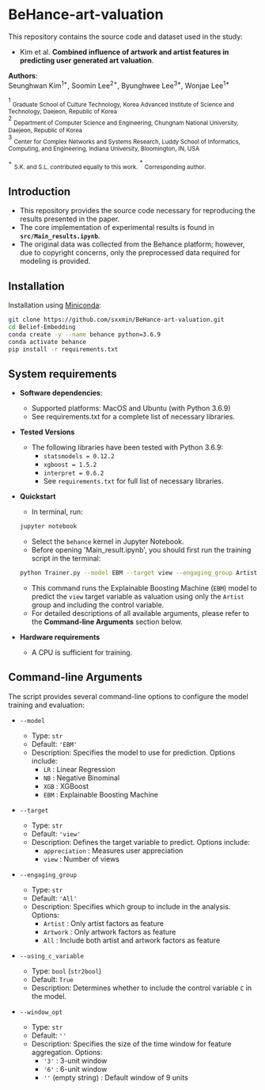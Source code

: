 # BeHance-art-valuation

This repository contains the source code and dataset used in the study:

- Kim et al. **Combined influence of artwork and artist features in predicting user generated art valuation**.

**Authors**:  
Seunghwan Kim<sup>1+</sup>, Soomin Lee<sup>2+</sup>, Byunghwee Lee<sup>3*</sup>, Wonjae Lee<sup>1*</sup>  

<sup>1</sup> <sub>Graduate School of Culture Technology, Korea Advanced Institute of Science and Technology, Daejeon, Republic of Korea</sub>  
<sup>2</sup> <sub>Department of Computer Science and Engineering, Chungnam National University, Daejeon, Republic of Korea</sub>  
<sup>3</sup> <sub>Center for Complex Networks and Systems Research, Luddy School of Informatics, Computing, and Engineering, Indiana University, Bloomington, IN, USA</sub>  

<sup>+</sup> <sub>S.K. and S.L. contributed equally to this work.</sub>  <sup>*</sup> <sub>Corresponding author.</sub>  



## Introduction
 - This repository provides the source code necessary for reproducing the results presented in the paper.
 - The core implementation of experimental results is found in **`src/Main_results.ipynb`**.
 - The original data was collected from the Behance platform; however, due to copyright concerns, only the preprocessed data required for modeling is provided.



## Installation

Installation using [Miniconda](https://docs.conda.io/projects/continuumio-conda/en/latest/user-guide/install/index.html):

```bash
git clone https://github.com/sxxmin/BeHance-art-valuation.git
cd Belief-Embedding
conda create -y --name behance python=3.6.9
conda activate behance
pip install -r requirements.txt
```



## System requirements
* **Software dependencies**:
  * Supported platforms: MacOS and Ubuntu (with Python 3.6.9)
  * See requirements.txt for a complete list of necessary libraries.

* **Tested Versions** 
   * The following libraries have been tested with Python 3.6.9:
     * `statsmodels = 0.12.2`
     * `xgboost = 1.5.2`
     * `interpret = 0.6.2`
     * See `requirements.txt` for full list of necessary libraries. 



* **Quickstart**

  * In terminal, run:
  ```bash
  jupyter notebook
  ```
  * Select the `behance` kernel in Jupyter Notebook.
  * Before opening 'Main_result.ipynb', you should first run the training script in the terminal:
  ```bash
  python Trainer.py --model EBM --target view --engaging_group Artist --using_c_variable True
  ```
  - This command runs the Explainable Boosting Machine (`EBM`) model to predict the `view` target variable as valuation using only the `Artist` group and including the control variable.  
  - For detailed descriptions of all available arguments, please refer to the **Command-line Arguments** section below.



* **Hardware requirements**
  * A CPU is sufficient for training.



## Command-line Arguments

The script provides several command-line options to configure the model training and evaluation:

* `--model`  
  - Type: `str`  
  - Default: `'EBM'`  
  - Description: Specifies the model to use for prediction. Options include:  
    - `LR` : Linear Regression  
    - `NB` : Negative Binominal  
    - `XGB` : XGBoost  
    - `EBM` : Explainable Boosting Machine

* `--target`  
  - Type: `str`  
  - Default: `'view'`  
  - Description: Defines the target variable to predict. Options include:  
    - `appreciation` : Measures user appreciation  
    - `view` : Number of views  

* `--engaging_group`  
  - Type: `str`  
  - Default: `'All'`  
  - Description: Specifies which group to include in the analysis. Options:  
    - `Artist` : Only artist factors as feature  
    - `Artwork` : Only artwork factors as feature  
    - `All` : Include both artist and artwork factors as feature

* `--using_c_variable`  
  - Type: `bool` (`str2bool`)  
  - Default: `True`  
  - Description: Determines whether to include the control variable `C` in the model.

* `--window_opt`  
  - Type: `str`  
  - Default: `''`  
  - Description: Specifies the size of the time window for feature aggregation. Options:  
    - `'3'` : 3-unit window  
    - `'6'` : 6-unit window  
    - `''` (empty string) : Default window of 9 units
